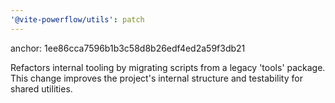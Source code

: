 ```yaml
---
'@vite-powerflow/utils': patch
---
```


anchor: 1ee86cca7596b1b3c58d8b26edf4ed2a59f3db21

Refactors internal tooling by migrating scripts from a legacy 'tools' package. This change improves the project's internal structure and testability for shared utilities.
